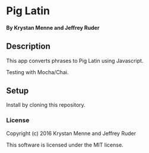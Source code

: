 # Pig Latin

#### By Krystan Menne and Jeffrey Ruder

## Description

This app converts phrases to Pig Latin using Javascript.

Testing with Mocha/Chai.

## Setup

Install by cloning this repository.

### License

Copyright (c) 2016 Krystan Menne and Jeffrey Ruder

This software is licensed under the MIT license.
